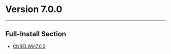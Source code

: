 # Version 7.0.0

----

## Full-Install Section

- [CNRELWin7.0.0](https://bundle.bh3.com/ptpublic/rel/20230925103219_8WqdhyRJLpCQJNBY/PC/BH3_v7.0.0_ec9940649b00.7z)
